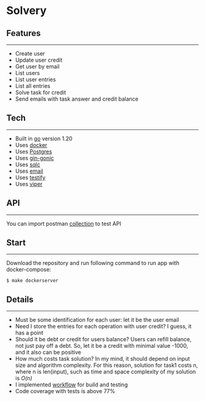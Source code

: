# Solvery


## Features
___
- Create user
- Update user credit
- Get user by email
- List users
- List user entries
- List all entries
- Solve task for credit
- Send emails with task answer and credit balance

## Tech
___
- Built in [go](https://go.dev/) version 1.20
- Uses [docker](https://www.docker.com/) 
- Uses [Postgres](https://www.postgresql.org/)
- Uses [gin-gonic](https://github.com/gin-gonic/gin)
- Uses [sqlc](https://github.com/kyleconroy/sqlc)
- Uses [email](https://github.com/jordan-wright/email)
- Uses [testify](https://github.com/stretchr/testify)
- Uses [viper](https://github.com/spf13/viper)

## API
___
You can import postman [collection](https://github.com/andrew55516/Solvery/tree/postman/postman/collections) to test API

## Start
___
Download the repository and run following command to run app with docker-compose:
```
$ make dockerserver
```

## Details
___
- Must be some identification for each user: let it be the user email
- Need I store the entries for each operation with user credit? I guess, it has a point
- Should it be debt or credit for users balance? Users can refill balance, not just pay off a debt. So, let it be a credit with minimal value -1000, and it also can be positive
- How much costs task solution? In my mind, it should depend on input size and algorithm complexity. For this reason, solution for task1 costs n, where n is len(input), such as time and space complexity of my solution is _O(n)_ 
- I implemented [workflow](https://github.com/andrew55516/Solvery/tree/postman/.github/workflows) for build and testing
- Code coverage with tests is above 77%